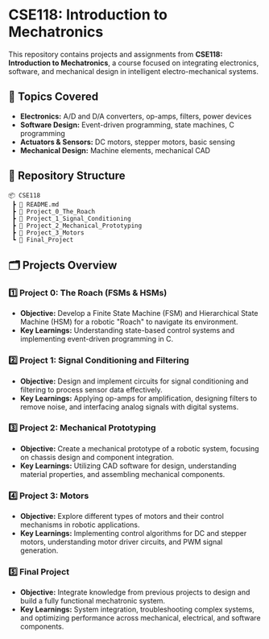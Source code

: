 # CSE118: Introduction to Mechatronics

This repository contains projects and assignments from **CSE118: Introduction to Mechatronics**, a course focused on integrating electronics, software, and mechanical design in intelligent electro-mechanical systems.

## 📌 Topics Covered

- **Electronics:** A/D and D/A converters, op-amps, filters, power devices
- **Software Design:** Event-driven programming, state machines, C programming
- **Actuators & Sensors:** DC motors, stepper motors, basic sensing
- **Mechanical Design:** Machine elements, mechanical CAD

## 📂 Repository Structure

```plaintext
📦 CSE118
 ┣ 📜 README.md
 ┣ 📂 Project_0_The_Roach
 ┣ 📂 Project_1_Signal_Conditioning
 ┣ 📂 Project_2_Mechanical_Prototyping
 ┣ 📂 Project_3_Motors
 ┗ 📂 Final_Project
```

## 🗂️ Projects Overview

### 1️⃣ Project 0: The Roach (FSMs & HSMs)

- **Objective:** Develop a Finite State Machine (FSM) and Hierarchical State Machine (HSM) for a robotic "Roach" to navigate its environment.
- **Key Learnings:** Understanding state-based control systems and implementing event-driven programming in C.

### 2️⃣ Project 1: Signal Conditioning and Filtering

- **Objective:** Design and implement circuits for signal conditioning and filtering to process sensor data effectively.
- **Key Learnings:** Applying op-amps for amplification, designing filters to remove noise, and interfacing analog signals with digital systems.

### 3️⃣ Project 2: Mechanical Prototyping

- **Objective:** Create a mechanical prototype of a robotic system, focusing on chassis design and component integration.
- **Key Learnings:** Utilizing CAD software for design, understanding material properties, and assembling mechanical components.

### 4️⃣ Project 3: Motors

- **Objective:** Explore different types of motors and their control mechanisms in robotic applications.
- **Key Learnings:** Implementing control algorithms for DC and stepper motors, understanding motor driver circuits, and PWM signal generation.

### 5️⃣ Final Project

- **Objective:** Integrate knowledge from previous projects to design and build a fully functional mechatronic system.
- **Key Learnings:** System integration, troubleshooting complex systems, and optimizing performance across mechanical, electrical, and software components.
